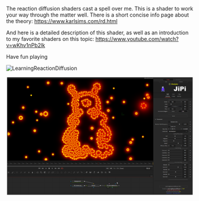

<!-- +++ DO NOT REMOVE THIS COMMENT +++ DO NOT ADD OR EDIT ANY TEXT BEFORE THIS LINE +++ IT WOULD BE A REALLY BAD IDEA +++ -->

The reaction diffusion shaders cast a spell over me. This is a shader to work your way through the matter well. There is a short concise info page about the theory:
https://www.karlsims.com/rd.html

And here is a detailed description of this shader, as well as an introduction to my favorite shaders on this topic:
https://www.youtube.com/watch?v=wKhv1nPb2lk


Have fun playing

![LearningReactionDiffusion](https://user-images.githubusercontent.com/78935215/126063449-f4ef9253-d228-4448-99cf-2c89cc3d6c87.gif)

[![LearningReactionDiffusion](LearningReactionDiffusion_screenshot.png)](LearningReactionDiffusion.fuse)

<!-- +++ DO NOT REMOVE THIS COMMENT +++ DO NOT EDIT ANY TEXT THAT COMES AFTER THIS LINE +++ TRUST ME: JUST DON'T DO IT +++ -->


